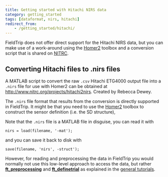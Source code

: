 ```yaml
---
title: Getting started with Hitachi NIRS data
category: getting_started
tags: [dataformat, nirs, hitachi]
redirect_from:
    - /getting_started/hitachi/
---
```


FieldTrip does not offer direct support for the Hitachi NIRS data, but you can make use of a work-around using the [Homer2](https://www.nitrc.org/projects/homer2) toolbox and a conversion script that is shared on [NITRC](https://www.nitrc.org).

## Converting Hitachi files to .nirs files

A MATLAB script to convert the raw `.csv` Hitachi ETG4000 output file into a `.nirs` file for use with Homer2 can be obtained at <http://www.nitrc.org/projects/hitachi2nirs>. Created by Rebecca Dewey.

The `.nirs` file format that results from the conversion is directly supported in FieldTrip. It might be that you need to use the [Homer2](https://www.nitrc.org/projects/homer2) toolbox to construct the sensor definition (i.e. the SD structure),

Note that the `.nirs` file is a MATLAB file in disguise, you can read it with

    nirs = load(filename, '-mat');
    
and you can save it back to disk with
    
    save(filename, 'nirs', -struct');

However, for reading and preprocessing the data in FieldTrip you would normally not use this low-level approach to access the data, but rather **[ft_preprocessing](/reference/ft_preprocessing)** and **[ft_definetrial](/reference/ft_definetrial)** as explained in the [general tutorials](/tutorial).
